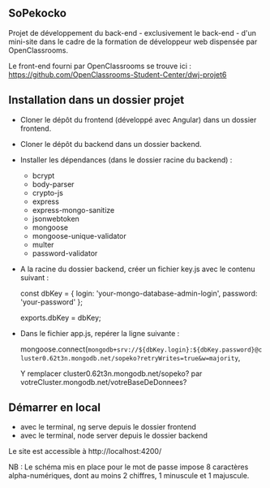## SoPekocko

Projet de développement du back-end - exclusivement le back-end - d'un mini-site dans le cadre de la formation de développeur web dispensée par OpenClassrooms.

Le front-end fourni par OpenClassrooms se trouve ici : https://github.com/OpenClassrooms-Student-Center/dwj-projet6

## Installation dans un dossier projet

- Cloner le dépôt du frontend (développé avec Angular) dans un dossier frontend.
- Cloner le dépôt du backend dans un dossier backend.
- Installer les dépendances (dans le dossier racine du backend) :

  - bcrypt
  - body-parser
  - crypto-js
  - express
  - express-mongo-sanitize
  - jsonwebtoken
  - mongoose
  - mongoose-unique-validator
  - multer
  - password-validator
  
- A la racine du dossier backend, créer un fichier key.js avec le contenu suivant :

  const dbKey = { 
    login: 'your-mongo-database-admin-login',
    password: 'your-password'
  };
  
  exports.dbKey = dbKey;
  
- Dans le fichier app.js, repérer la ligne suivante :

  mongoose.connect(`mongodb+srv://${dbKey.login}:${dbKey.password}@cluster0.62t3n.mongodb.net/sopeko?retryWrites=true&w=majority`,  

  Y remplacer cluster0.62t3n.mongodb.net/sopeko? par votreCluster.mongodb.net/votreBaseDeDonnees?
  
## Démarrer en local

- avec le terminal, ng serve depuis le dossier frontend
- avec le terminal, node server depuis le dossier backend

Le site est accessible à http://localhost:4200/

NB : Le schéma mis en place pour le mot de passe impose 8 caractères alpha-numériques, dont au moins 2 chiffres, 1 minuscule et 1 majuscule. 





  
  






